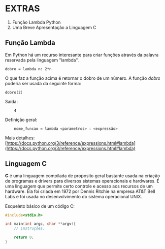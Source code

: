 
# EXTRAS

1. Função Lambda Python
2. Uma Breve Apresentação a Linguagem C


## Função Lambda

Em Python há um recurso interesante para criar funções através da palavra reservada pela linguagem "lambda".

```
dobro = lambda n: 2*n
```

O que faz a função acima é retornar o dobro de um número. A função *dobro* poderia ser usada da seguinte forma:

```
dobro(2)
```

Saída:

```
	4
```

Definição geral:

```
	nome_funcao = lambda <parametros> : <expressão>
```

Mais detalhes: [https://docs.python.org/3/reference/expressions.html#lambda](https://docs.python.org/3/reference/expressions.html#lambda)


## Linguagem C


**C** é uma linguagem compilada de proposito geral bastante usada na criação de programas e drivers para diversos sistemas operacionais e hardwares. É uma linguagem que permite certo controle e acesso aos recursos de um hardware. Ela foi criada em 1972 por Dennis Ritchie na empresa AT&T Bell Labs e foi usada no desenvolvimento do sistema operacional UNIX.

Esqueleto básico de um código C:

```c 
#include<stdio.h>

int main(int argc, char **argv){
	// instruções.

	return 0;
}
```


